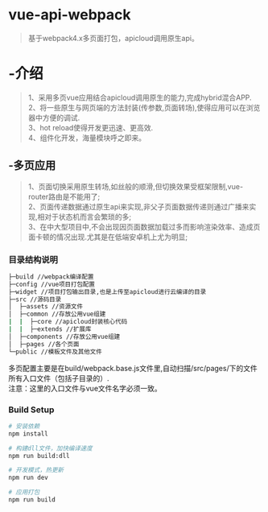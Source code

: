 # vue-api-webpack

> 基于webpack4.x多页面打包，apicloud调用原生api。

# -介绍
>1、采用多页vue应用结合apicloud调用原生的能力,完成hybrid混合APP.<br/>
2、将一些原生与网页端的方法封装(传参数,页面转场),使得应用可以在浏览器中方便的调试.<br/>
3、hot reload使得开发更迅速、更高效.<br/>
4、组件化开发，海量模块呼之即来。

## -多页应用

>1、页面切换采用原生转场,如丝般的顺滑,但切换效果受框架限制,vue-router路由是不能用了;<br/>
2、页面传递数据通过原生api来实现,非父子页面数据传递则通过广播来实现,相对于状态机而言会繁琐的多;<br/>
3、在中大型项目中,不会出现因页面数据加载过多而影响渲染效率、造成页面卡顿的情况出现.尤其是在低端安卓机上尤为明显;


### 目录结构说明
``` bash
├─build //webpack编译配置
├─config //vue项目打包配置
├─widget //项目打包输出目录,也是上传至apicloud进行云编译的目录
├─src //源码目录
│  ├─assets //资源文件
│  ├─common //存放公用vue组建
|  |  ├─core //apicloud封装核心代码
|  |  ├─extends //扩展库
│  ├─components //存放公用vue组建
│  ├─pages //各个页面
└─public //模板文件及其他文件
```
多页配置主要是在build/webpack.base.js文件里,自动扫描/src/pages/下的文件所有入口文件（包括子目录的）.<br/>
注意：这里的入口文件与vue文件名字必须一致。


### Build Setup

``` bash
# 安装依赖
npm install

# 构建dll文件，加快编译速度
npm run build:dll

# 开发模式，热更新
npm run dev

# 应用打包
npm run build

```
